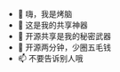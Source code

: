 * 👋 嗨，我是烤脑
* 👀 这是我的共享神器 
* 🌱 开源共享是我的秘密武器 
* 💞️ 开源两分钟，少圈五毛钱 
* 📫 不要告诉别人哦 

<!---
CowNowK/CowNowK is a ✨ special ✨ repository because its `README.md` (this file) appears on your GitHub profile.
You can click the Preview link to take a look at your changes.
--->
